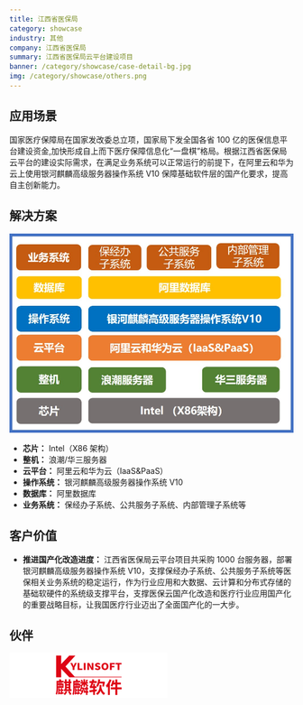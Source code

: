 ```yaml
---
title: 江西省医保局
category: showcase
industry: 其他
company: 江西省医保局
summary: 江西省医保局云平台建设项目
banner: /category/showcase/case-detail-bg.jpg
img: /category/showcase/others.png
---
```


## 应用场景

国家医疗保障局在国家发改委总立项，国家局下发全国各省 100 亿的医保信息平台建设资金,加快形成自上而下医疗保障信息化“一盘棋”格局。根据江西省医保局云平台的建设实际需求，在满足业务系统可以正常运行的前提下，在阿里云和华为云上使用银河麒麟高级服务器操作系统 V10 保障基础软件层的国产化要求，提高自主创新能力。

## 解决方案

<div class="case-img"><img src="./er3.jpg"/></div>

- **芯片：** Intel（X86 架构）
- **整机：** 浪潮/华三服务器
- **云平台：** 阿里云和华为云（IaaS&PaaS）
- **操作系统：** 银河麒麟高级服务器操作系统 V10
- **数据库：** 阿里数据库
- **业务系统：** 保经办子系统、公共服务子系统、内部管理子系统等

## 客户价值

- **推进国产化改造进度：** 江西省医保局云平台项目共采购 1000 台服务器，部署银河麒麟高级服务器操作系统 V10，支撑保经办子系统、公共服务子系统等医保相关业务系统的稳定运行，作为行业应用和大数据、云计算和分布式存储的基础软硬件的系统级支撑平台，支撑医保云国产化改造和医疗行业应用国产化的重要战略目标，让我国医疗行业迈出了全面国产化的一大步。

## 伙伴

<img src="./qiling.png"/>
